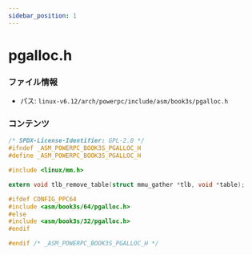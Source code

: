 ```yaml
---
sidebar_position: 1
---
```

# pgalloc.h

### ファイル情報

- パス: `linux-v6.12/arch/powerpc/include/asm/book3s/pgalloc.h`

### コンテンツ

```h
/* SPDX-License-Identifier: GPL-2.0 */
#ifndef _ASM_POWERPC_BOOK3S_PGALLOC_H
#define _ASM_POWERPC_BOOK3S_PGALLOC_H

#include <linux/mm.h>

extern void tlb_remove_table(struct mmu_gather *tlb, void *table);

#ifdef CONFIG_PPC64
#include <asm/book3s/64/pgalloc.h>
#else
#include <asm/book3s/32/pgalloc.h>
#endif

#endif /* _ASM_POWERPC_BOOK3S_PGALLOC_H */

```
